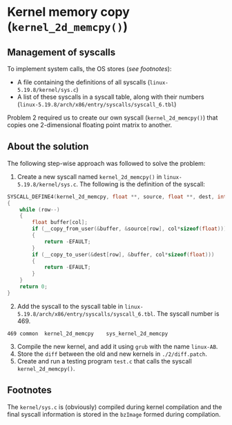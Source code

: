 # Kernel memory copy (`kernel_2d_memcpy()`)

## Management of syscalls

To implement system calls, the OS stores (*see footnotes*):

- A file containing the definitions of all syscalls (`linux-5.19.8/kernel/sys.c`)
- A list of these syscalls in a syscall table, along with their numbers (`linux-5.19.8/arch/x86/entry/syscalls/syscall_6.tbl`)

Problem 2 required us to create our own syscall (`kernel_2d_memcpy()`) that copies one 2-dimensional floating point matrix to another.

## About the solution

The following step-wise approach was followed to solve the problem:

1. Create a new syscall named `kernel_2d_memcpy()` in `linux-5.19.8/kernel/sys.c`. The following is the definition of the syscall:

```c
SYSCALL_DEFINE4(kernel_2d_memcpy, float **, source, float **, dest, int, row, int, col)
{
	while (row--)
	{
		float buffer[col];
		if (__copy_from_user(&buffer, &source[row], col*sizeof(float)))
		{
			return -EFAULT;
		}
		if (__copy_to_user(&dest[row], &buffer, col*sizeof(float)))
		{
			return -EFAULT;
		}
	}
	return 0;
}
```

2. Add the syscall to the syscall table in `linux-5.19.8/arch/x86/entry/syscalls/syscall_6.tbl`. The syscall number is 469.

```
469	common  kernel_2d_memcpy	sys_kernel_2d_memcpy
```

3. Compile the new kernel, and add it using `grub` with the name `linux-AB`.
4. Store the `diff` between the old and new kernels in `./2/diff.patch`.
5. Create and run a testing program `test.c` that calls the syscall `kernel_2d_memcpy()`.

## Footnotes

The `kernel/sys.c` is (obviously) compiled during kernel compilation and the final syscall information is stored in the `bzImage` formed during compilation.